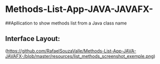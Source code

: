 # Methods-List-App-JAVA-JAVAFX-
##Apllication to show methods list from a Java class name

## Interface Layout:

(https://github.com/RafaelSouzaValle/Methods-List-App-JAVA-JAVAFX-/blob/master/resources/list_methods_screenshot_exemple.png)
